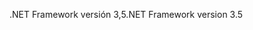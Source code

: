 <span data-ttu-id="5d57d-101">.NET Framework versión 3,5</span><span class="sxs-lookup"><span data-stu-id="5d57d-101">.NET Framework version 3.5</span></span>